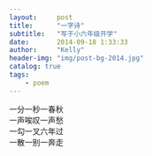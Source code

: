 ```yaml
---
layout:     post
title:      "一字诗"
subtitle:   "写于小六年级开学"
date:       2014-09-18 1:33:33
author:     "Kelly"
header-img: "img/post-bg-2014.jpg"
catalog: true
tags:
    - poem
---
```


一分一秒一春秋  
一声唉叹一声愁  
一勾一叉六年过  
一散一别一奔走  
